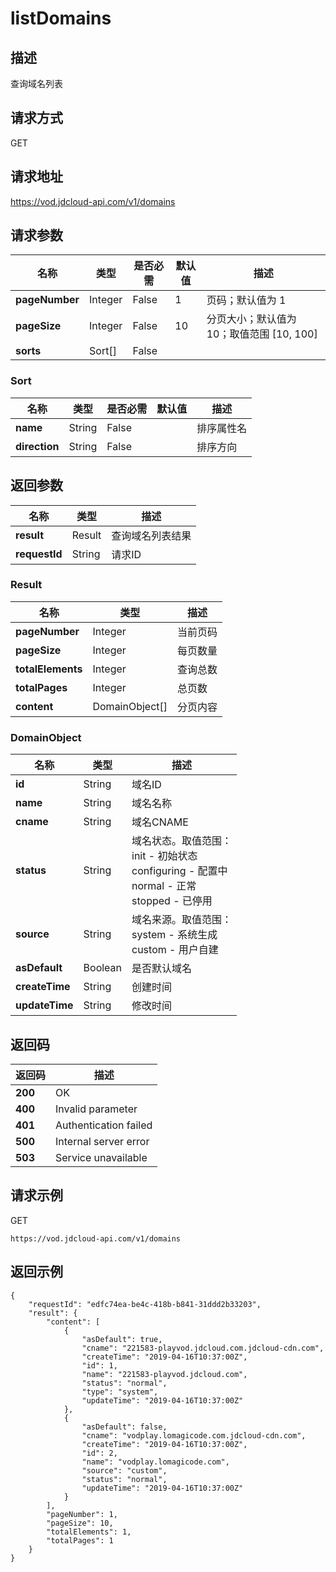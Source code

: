 # listDomains


## 描述
查询域名列表

## 请求方式
GET

## 请求地址
https://vod.jdcloud-api.com/v1/domains


## 请求参数
|名称|类型|是否必需|默认值|描述|
|---|---|---|---|---|
|**pageNumber**|Integer|False|1|页码；默认值为 1|
|**pageSize**|Integer|False|10|分页大小；默认值为 10；取值范围 [10, 100]|
|**sorts**|Sort[]|False| | |

### Sort
|名称|类型|是否必需|默认值|描述|
|---|---|---|---|---|
|**name**|String|False| |排序属性名|
|**direction**|String|False| |排序方向|

## 返回参数
|名称|类型|描述|
|---|---|---|
|**result**|Result|查询域名列表结果|
|**requestId**|String|请求ID|

### Result
|名称|类型|描述|
|---|---|---|
|**pageNumber**|Integer|当前页码|
|**pageSize**|Integer|每页数量|
|**totalElements**|Integer|查询总数|
|**totalPages**|Integer|总页数|
|**content**|DomainObject[]|分页内容|
### DomainObject
|名称|类型|描述|
|---|---|---|
|**id**|String|域名ID|
|**name**|String|域名名称|
|**cname**|String|域名CNAME|
|**status**|String|域名状态。取值范围：<br>  init - 初始状态<br>  configuring - 配置中<br>  normal - 正常<br>  stopped - 已停用<br>|
|**source**|String|域名来源。取值范围：<br>  system - 系统生成<br>  custom - 用户自建<br>|
|**asDefault**|Boolean|是否默认域名|
|**createTime**|String|创建时间|
|**updateTime**|String|修改时间|

## 返回码
|返回码|描述|
|---|---|
|**200**|OK|
|**400**|Invalid parameter|
|**401**|Authentication failed|
|**500**|Internal server error|
|**503**|Service unavailable|

## 请求示例
GET
```
https://vod.jdcloud-api.com/v1/domains

```

## 返回示例
```
{
    "requestId": "edfc74ea-be4c-418b-b841-31ddd2b33203", 
    "result": {
        "content": [
            {
                "asDefault": true, 
                "cname": "221583-playvod.jdcloud.com.jdcloud-cdn.com", 
                "createTime": "2019-04-16T10:37:00Z", 
                "id": 1, 
                "name": "221583-playvod.jdcloud.com", 
                "status": "normal", 
                "type": "system", 
                "updateTime": "2019-04-16T10:37:00Z"
            }, 
            {
                "asDefault": false, 
                "cname": "vodplay.lomagicode.com.jdcloud-cdn.com", 
                "createTime": "2019-04-16T10:37:00Z", 
                "id": 2, 
                "name": "vodplay.lomagicode.com", 
                "source": "custom", 
                "status": "normal", 
                "updateTime": "2019-04-16T10:37:00Z"
            }
        ], 
        "pageNumber": 1, 
        "pageSize": 10, 
        "totalElements": 1, 
        "totalPages": 1
    }
}
```
